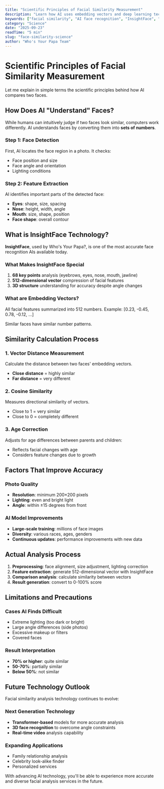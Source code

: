 ```yaml
---
title: "Scientific Principles of Facial Similarity Measurement"
description: "Learn how AI uses embedding vectors and deep learning technology to compare faces. Discover how modern AI models like InsightFace work in simple terms."
keywords: ["facial similarity", "AI face recognition", "InsightFace", "face comparison technology", "deep learning", "embedding vectors"]
category: "Science"
date: "2025-09-23"
readTime: "5 min"
slug: "face-similarity-science"
author: "Who's Your Papa Team"
---
```


# Scientific Principles of Facial Similarity Measurement

Let me explain in simple terms the scientific principles behind how AI compares two faces.

## How Does AI "Understand" Faces?

While humans can intuitively judge if two faces look similar, computers work differently. AI understands faces by converting them into **sets of numbers**.

### Step 1: Face Detection
First, AI locates the face region in a photo. It checks:
- Face position and size
- Face angle and orientation
- Lighting conditions

### Step 2: Feature Extraction
AI identifies important parts of the detected face:
- **Eyes**: shape, size, spacing
- **Nose**: height, width, angle
- **Mouth**: size, shape, position
- **Face shape**: overall contour

## What is InsightFace Technology?

**InsightFace**, used by Who's Your Papa?, is one of the most accurate face recognition AIs available today.

### What Makes InsightFace Special
1. **68 key points** analysis (eyebrows, eyes, nose, mouth, jawline)
2. **512-dimensional vector** compression of facial features
3. **3D structure** understanding for accuracy despite angle changes

### What are Embedding Vectors?
All facial features summarized into 512 numbers.
Example: [0.23, -0.45, 0.78, -0.12, ...]

Similar faces have similar number patterns.

## Similarity Calculation Process

### 1. Vector Distance Measurement
Calculate the distance between two faces' embedding vectors.
- **Close distance** = highly similar
- **Far distance** = very different

### 2. Cosine Similarity
Measures directional similarity of vectors.
- Close to 1 = very similar
- Close to 0 = completely different

### 3. Age Correction
Adjusts for age differences between parents and children:
- Reflects facial changes with age
- Considers feature changes due to growth

## Factors That Improve Accuracy

### Photo Quality
- **Resolution**: minimum 200×200 pixels
- **Lighting**: even and bright light
- **Angle**: within ±15 degrees from front

### AI Model Improvements
- **Large-scale training**: millions of face images
- **Diversity**: various races, ages, genders
- **Continuous updates**: performance improvements with new data

## Actual Analysis Process

1. **Preprocessing**: face alignment, size adjustment, lighting correction
2. **Feature extraction**: generate 512-dimensional vector with InsightFace
3. **Comparison analysis**: calculate similarity between vectors
4. **Result generation**: convert to 0-100% score

## Limitations and Precautions

### Cases AI Finds Difficult
- Extreme lighting (too dark or bright)
- Large angle differences (side photos)
- Excessive makeup or filters
- Covered faces

### Result Interpretation
- **70% or higher**: quite similar
- **50-70%**: partially similar
- **Below 50%**: not similar

## Future Technology Outlook

Facial similarity analysis technology continues to evolve:

### Next Generation Technology
- **Transformer-based** models for more accurate analysis
- **3D face recognition** to overcome angle constraints
- **Real-time video** analysis capability

### Expanding Applications
- Family relationship analysis
- Celebrity look-alike finder
- Personalized services

With advancing AI technology, you'll be able to experience more accurate and diverse facial analysis services in the future.